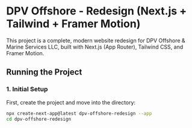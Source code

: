 # DPV Offshore - Redesign (Next.js + Tailwind + Framer Motion)

This project is a complete, modern website redesign for DPV Offshore & Marine Services LLC, built with Next.js (App Router), Tailwind CSS, and Framer Motion.

## Running the Project

### 1. Initial Setup

First, create the project and move into the directory:

```bash
npx create-next-app@latest dpv-offshore-redesign --app
cd dpv-offshore-redesign